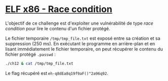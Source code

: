 # [ELF x86 - Race condition](https://www.root-me.org/fr/Challenges/App-Systeme/ELF-x86-Race-condition)

L'objectif de ce challenge est d'exploiter une vulnérabilité de type _race condition_ pour lire le contenu d'un fichier protégé.

Le fichier temporaire `/tmp/tmp_file.txt` est exposé entre sa création et sa suppression (250 ms). En exécutant le programme en arrière-plan et en lisant immédiatement le fichier temporaire, on peut récupérer le contenu du fichier protégé `.passwd` :

```bash
./ch12 & cat /tmp/tmp_file.txt
```

Le flag récupéré est `eh-q8dEa8q19f9aF()"2a96q92`.
